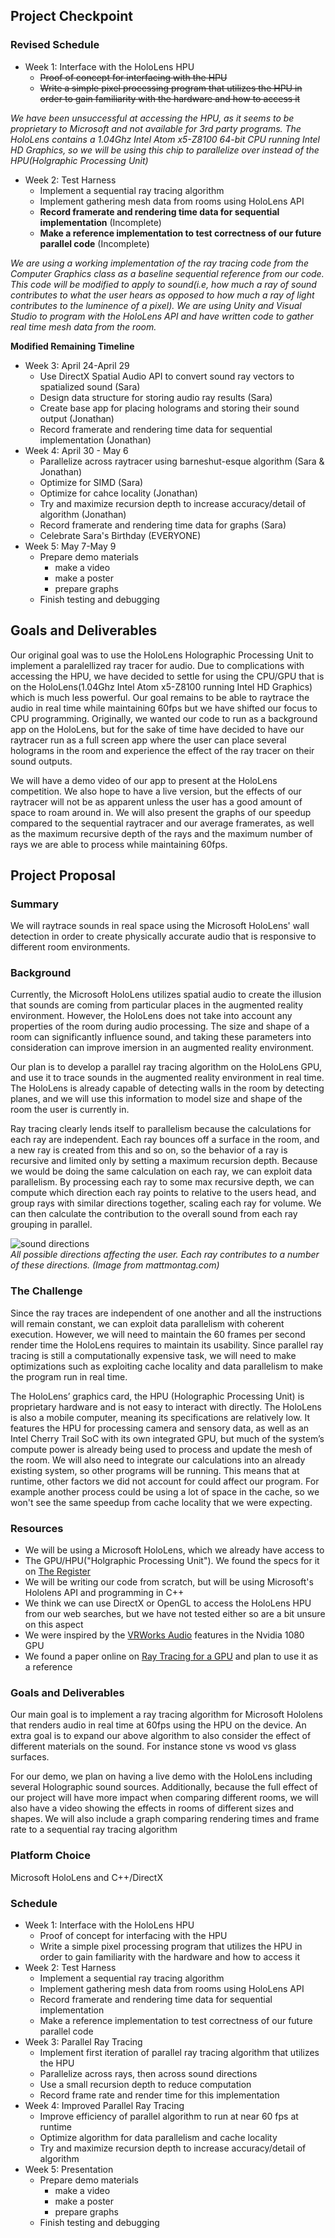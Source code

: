 ## Project Checkpoint

### Revised Schedule
* Week 1: Interface with the HoloLens HPU
  * <s>Proof of concept for interfacing with the HPU</s>
  * <s>Write a simple pixel processing program that utilizes the HPU in order to gain familiarity with the hardware and how to access it </s>

<i>We have been unsuccessful at accessing the HPU, as it seems to be proprietary to Microsoft and not available for 3rd party programs. The HoloLens contains a 1.04Ghz Intel Atom x5-Z8100 64-bit CPU running Intel HD Graphics, so we will be using this chip to parallelize over instead of the HPU(Holgraphic Processing Unit)</i>
  
* Week 2: Test Harness
  * Implement a sequential ray tracing algorithm
  * Implement gathering mesh data from rooms using HoloLens API
  * <b>Record framerate and rendering time data for sequential implementation</b> (Incomplete)
  * <b>Make a reference implementation to test correctness of our future parallel code</b> (Incomplete)
  
<i>We are using a working implementation of the ray tracing code from the Computer Graphics class as a baseline sequential reference from our code. This code will be modified to apply to sound(i.e, how much a ray of sound contributes to what the user hears as opposed to how much a ray of light contributes to the luminence of a pixel). We are using Unity and Visual Studio to program with the HoloLens API and have written code to gather real time mesh data from the room.</i>
  
<b>Modified Remaining Timeline</b>

* Week 3: April 24-April 29
  * Use DirectX Spatial Audio API to convert sound ray vectors to spatialized sound (Sara)
  * Design data structure for storing audio ray results (Sara)
  * Create base app for placing holograms and storing their sound output (Jonathan)
  * Record framerate and rendering time data for sequential implementation (Jonathan)
* Week 4: April 30 - May 6
  * Parallelize across raytracer using barneshut-esque algorithm (Sara & Jonathan)
  * Optimize for SIMD (Sara)
  * Optimize for cahce locality (Jonathan)
  * Try and maximize recursion depth to increase accuracy/detail of algorithm (Jonathan)
  * Record framerate and rendering time data for graphs (Sara)
  * Celebrate Sara's Birthday (EVERYONE)
* Week 5: May 7-May 9
  * Prepare demo materials
    * make a video
    * make a poster
    * prepare graphs
  * Finish testing and debugging

## Goals and Deliverables
Our original goal was to use the HoloLens Holographic Processing Unit to implement a paralellized ray tracer for audio. Due to complications with accessing the HPU, we have decided to settle for using the CPU/GPU that is on the HoloLens(1.04Ghz Intel Atom x5-Z8100 running Intel HD Graphics) which is much less powerful. Our goal remains to be able to raytrace the audio in real time while maintaining 60fps but we have shifted our focus to CPU programming. Originally, we wanted our code to run as a background app on the HoloLens, but for the sake of time have decided to have our raytracer run as a full screen app where the user can place several holograms in the room and experience the effect of the ray tracer on their sound outputs.

We will have a demo video of our app to present at the HoloLens competition. We also hope to have a live version, but the effects of our raytracer will not be as apparent unless the user has a good amount of space to roam around in. We will also present the graphs of our speedup compared to the sequential raytracer and our average framerates, as well as the maximum recursive depth of the rays and the maximum number of rays we are able to process while maintaining 60fps.

## Project Proposal

### Summary
We will raytrace sounds in real space using the Microsoft HoloLens' wall detection in order to create physically accurate audio that is responsive to different room environments.

### Background
Currently, the Microsoft HoloLens utilizes spatial audio to create the illusion that sounds are coming from particular places in the augmented reality environment. However, the HoloLens does not take into account any properties of the room during audio processing. The size and shape of a room can significantly influence sound, and taking these parameters into consideration can improve imersion in an augmented reality environment. 
 
Our plan is to develop a parallel ray tracing algorithm on the HoloLens GPU, and use it to trace sounds in the augmented reality environment in real time. The HoloLens is already capable of detecting walls in the room by detecting planes, and we will use this information to model size and shape of the room the user is currently in.
 
Ray tracing clearly lends itself to parallelism because the calculations for each ray are independent. Each ray bounces off a surface in the room, and a new ray is created from this and so on, so the behavior of a ray is recursive and limited only by setting a maximum recursion depth. Because we would be doing the same calculation on each ray, we can exploit data parallelism. By processing each ray to some max recursive depth, we can compute which direction each ray points to relative to the users head, and group rays with similar directions together, scaling each ray for volume. We can then calculate the contribution to the overall sound from each ray grouping in parallel.

![sound directions](https://www.mattmontag.com/een502/project2/cipic.jpg "Logo Title Text 1")
<br>
*All possible directions affecting the user. Each ray contributes to a number of these directions. (Image from mattmontag.com)*

### The Challenge
Since the ray traces are independent of one another and all the instructions will remain constant, we can exploit data parallelism with coherent execution. However, we will need to maintain the 60 frames per second render time the HoloLens requires to maintain its usability. Since parallel ray tracing is still a computationally expensive task, we will need to make optimizations such as exploiting cache locality and data parallelism to make the program run in real time.

The HoloLens’ graphics card, the HPU (Holographic Processing Unit) is proprietary hardware and is not easy to interact with directly. The HoloLens is also a mobile computer, meaning its specifications are relatively low. It features the HPU for processing camera and sensory data, as well as an Intel Cherry Trail SoC with its own integrated GPU, but much of the system’s compute power is already being used to process and update the mesh of the room. We will also need to integrate our calculations into an already existing system, so other programs will be running. This means that at runtime, other factors we did not account for could affect our program. For example  another process could be using a lot of space in the cache, so we won't see the same speedup from cache locality that we were expecting.

### Resources
* We will be using a Microsoft HoloLens, which we already have access to
* The GPU/HPU("Holgraphic Processing Unit"). We found the specs for it on [The Register](https://www.theregister.co.uk/2016/08/22/microsoft_hololens_hpu/)
* We will be writing our code from scratch, but will be using Microsoft's Hololens API and programming in C++
* We think we can use DirectX or OpenGL to access the HoloLens HPU from our web searches, but we have not tested either so are a bit unsure on this aspect
* We were inspired by the [VRWorks Audio](https://developer.nvidia.com/vrworks) features in the Nvidia 1080 GPU
* We found a paper online on [Ray Tracing for a GPU](https://arxiv.org/pdf/1504.03151.pdf) and plan to use it as a reference

### Goals and Deliverables
Our main goal is to implement a ray tracing algorithm for Microsoft Hololens that renders audio in real time at 60fps using the HPU on the device. An extra goal is to expand our above algorithm to also consider the effect of different materials on the sound. For instance stone vs wood vs glass surfaces.

For our demo, we plan on having a live demo with the HoloLens including several Holographic sound sources. Additionally, because the full effect of our project will have more impact when comparing different rooms, we will also have a video showing the effects in rooms of different sizes and shapes. We will also include a graph comparing rendering times and frame rate to a sequential ray tracing algorithm

### Platform Choice
Microsoft HoloLens and C++/DirectX

### Schedule
* Week 1: Interface with the HoloLens HPU
  * Proof of concept for interfacing with the HPU
  * Write a simple pixel processing program that utilizes the HPU in order to gain familiarity with the hardware and how to access it
* Week 2: Test Harness
  * Implement a sequential ray tracing algorithm
  * Implement gathering mesh data from rooms using HoloLens API
  * Record framerate and rendering time data for sequential implementation
  * Make a reference implementation to test correctness of our future parallel code
* Week 3: Parallel Ray Tracing
  * Implement first iteration of parallel ray tracing algorithm that utilizes the HPU
  * Parallelize across rays, then across sound directions
  * Use a small recursion depth to reduce computation
  * Record frame rate and render time for this implementation
* Week 4: Improved Parallel Ray Tracing
  * Improve efficiency of parallel algorithm to run at near 60 fps at runtime
  * Optimize algorithm for data parallelism and cache locality
  * Try and maximize recursion depth to increase accuracy/detail of algorithm
* Week 5: Presentation
  * Prepare demo materials
    * make a video
    * make a poster
    * prepare graphs
  * Finish testing and debugging
